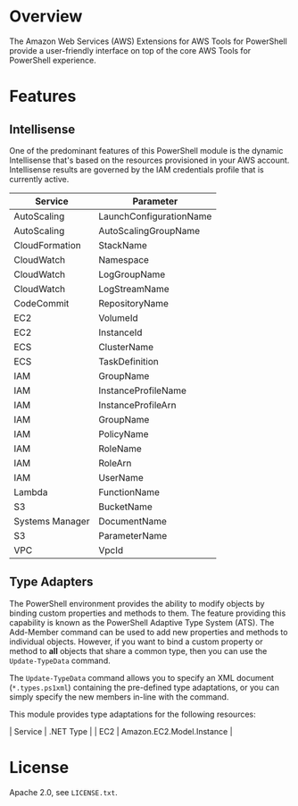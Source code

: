 # Overview

The Amazon Web Services (AWS) Extensions for AWS Tools for PowerShell provide a user-friendly interface on top of the core AWS Tools for PowerShell experience.

# Features

## Intellisense

One of the predominant features of this PowerShell module is the dynamic Intellisense
that's based on the resources provisioned in your AWS account. Intellisense results
are governed by the IAM credentials profile that is currently active.

| Service           | Parameter               |
|-------------------|-------------------------|
| AutoScaling       | LaunchConfigurationName |
| AutoScaling       | AutoScalingGroupName    |
| CloudFormation    | StackName               |
| CloudWatch        | Namespace               |
| CloudWatch        | LogGroupName            |
| CloudWatch        | LogStreamName           |
| CodeCommit        | RepositoryName          |
| EC2               | VolumeId                |
| EC2               | InstanceId              |
| ECS               | ClusterName             |
| ECS               | TaskDefinition          |
| IAM               | GroupName               |
| IAM               | InstanceProfileName     |
| IAM               | InstanceProfileArn      |
| IAM               | GroupName               |
| IAM               | PolicyName              |
| IAM               | RoleName                |
| IAM               | RoleArn                 |
| IAM               | UserName                |
| Lambda            | FunctionName            |
| S3                | BucketName              |
| Systems Manager   | DocumentName            |
| S3                | ParameterName           |
| VPC               | VpcId                   |

## Type Adapters

The PowerShell environment provides the ability to modify objects by binding custom properties and methods to them.
The feature providing this capability is known as the PowerShell Adaptive Type System (ATS). The Add-Member command can be used to add new properties and methods
to individual objects. However, if you want to bind a custom property or method to **all** objects that share a common type, then you can use the `Update-TypeData` command.

The `Update-TypeData` command allows you to specify an XML document (`*.types.ps1xml`) containing the pre-defined type adaptations,
or you can simply specify the new members in-line with the command.

This module provides type adaptations for the following resources:

| Service | .NET Type |
| EC2 | Amazon.EC2.Model.Instance |

# License

Apache 2.0, see `LICENSE.txt`.
